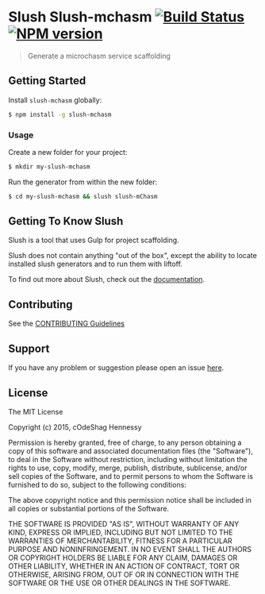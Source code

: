 # Slush Slush-mchasm [![Build Status](https://secure.travis-ci.org/codeshaghennessy@gmail.com/slush-mchasm.png?branch=master)](https://travis-ci.org/codeshaghennessy@gmail.com/slush-mchasm) [![NPM version](https://badge-me.herokuapp.com/api/npm/slush-mchasm.png)](http://badges.enytc.com/for/npm/slush-mchasm)

> Generate a microchasm service scaffolding


## Getting Started

Install `slush-mchasm` globally:

```bash
$ npm install -g slush-mchasm
```

### Usage

Create a new folder for your project:

```bash
$ mkdir my-slush-mchasm
```

Run the generator from within the new folder:

```bash
$ cd my-slush-mchasm && slush slush-mChasm
```

## Getting To Know Slush

Slush is a tool that uses Gulp for project scaffolding.

Slush does not contain anything "out of the box", except the ability to locate installed slush generators and to run them with liftoff.

To find out more about Slush, check out the [documentation](https://github.com/slushjs/slush).

## Contributing

See the [CONTRIBUTING Guidelines](https://github.com/codeshaghennessy@gmail.com/slush-mchasm/blob/master/CONTRIBUTING.md)

## Support
If you have any problem or suggestion please open an issue [here](https://github.com/codeshaghennessy@gmail.com/slush-mchasm/issues).

## License 

The MIT License

Copyright (c) 2015, cOdeShag Hennessy

Permission is hereby granted, free of charge, to any person
obtaining a copy of this software and associated documentation
files (the "Software"), to deal in the Software without
restriction, including without limitation the rights to use,
copy, modify, merge, publish, distribute, sublicense, and/or sell
copies of the Software, and to permit persons to whom the
Software is furnished to do so, subject to the following
conditions:

The above copyright notice and this permission notice shall be
included in all copies or substantial portions of the Software.

THE SOFTWARE IS PROVIDED "AS IS", WITHOUT WARRANTY OF ANY KIND,
EXPRESS OR IMPLIED, INCLUDING BUT NOT LIMITED TO THE WARRANTIES
OF MERCHANTABILITY, FITNESS FOR A PARTICULAR PURPOSE AND
NONINFRINGEMENT. IN NO EVENT SHALL THE AUTHORS OR COPYRIGHT
HOLDERS BE LIABLE FOR ANY CLAIM, DAMAGES OR OTHER LIABILITY,
WHETHER IN AN ACTION OF CONTRACT, TORT OR OTHERWISE, ARISING
FROM, OUT OF OR IN CONNECTION WITH THE SOFTWARE OR THE USE OR
OTHER DEALINGS IN THE SOFTWARE.

